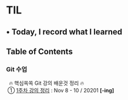 # TIL
## • Today, I record what I learned

## Table of Contents

<h3><strong>Git 수업</strong></h3>
&nbsp; 🔥&nbsp;핵심쏙쏙 Git 강의 배운것 정리&nbsp;🔥 <br/>
&nbsp;① <a href="#">1주차 강의 정리</a> : Nov 8 - 10 / 20201 <strong>[-ing]</strong>

